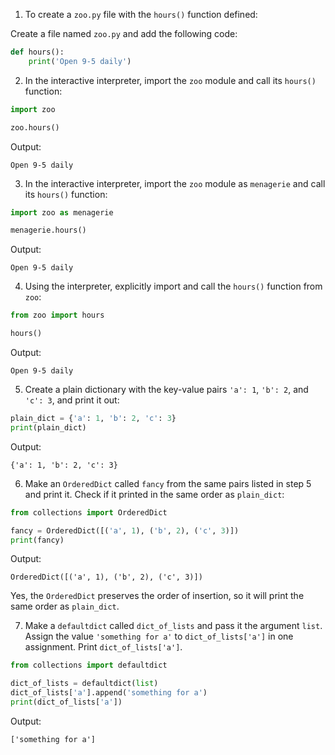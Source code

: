 1. To create a `zoo.py` file with the `hours()` function defined:

Create a file named `zoo.py` and add the following code:

```python
def hours():
    print('Open 9-5 daily')
```

2. In the interactive interpreter, import the `zoo` module and call its `hours()` function:

```python
import zoo

zoo.hours()
```

Output:
```
Open 9-5 daily
```

3. In the interactive interpreter, import the `zoo` module as `menagerie` and call its `hours()` function:

```python
import zoo as menagerie

menagerie.hours()
```

Output:
```
Open 9-5 daily
```

4. Using the interpreter, explicitly import and call the `hours()` function from `zoo`:

```python
from zoo import hours

hours()
```

Output:
```
Open 9-5 daily
```

5. Create a plain dictionary with the key-value pairs `'a': 1`, `'b': 2`, and `'c': 3`, and print it out:

```python
plain_dict = {'a': 1, 'b': 2, 'c': 3}
print(plain_dict)
```

Output:
```
{'a': 1, 'b': 2, 'c': 3}
```

6. Make an `OrderedDict` called `fancy` from the same pairs listed in step 5 and print it. Check if it printed in the same order as `plain_dict`:

```python
from collections import OrderedDict

fancy = OrderedDict([('a', 1), ('b', 2), ('c', 3)])
print(fancy)
```

Output:
```
OrderedDict([('a', 1), ('b', 2), ('c', 3)])
```

Yes, the `OrderedDict` preserves the order of insertion, so it will print the same order as `plain_dict`.

7. Make a `defaultdict` called `dict_of_lists` and pass it the argument `list`. Assign the value `'something for a'` to `dict_of_lists['a']` in one assignment. Print `dict_of_lists['a']`.

```python
from collections import defaultdict

dict_of_lists = defaultdict(list)
dict_of_lists['a'].append('something for a')
print(dict_of_lists['a'])
```

Output:
```
['something for a']
```